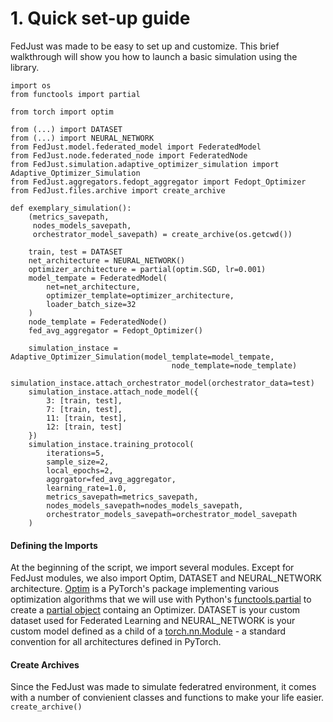 # 1. Quick set-up guide

FedJust was made to be easy to set up and customize. This brief walkthrough will show you how to launch a basic simulation using the library.

```
import os
from functools import partial

from torch import optim

from (...) import DATASET
from (...) import NEURAL_NETWORK
from FedJust.model.federated_model import FederatedModel
from FedJust.node.federated_node import FederatedNode
from FedJust.simulation.adaptive_optimizer_simulation import Adaptive_Optimizer_Simulation
from FedJust.aggregators.fedopt_aggregator import Fedopt_Optimizer
from FedJust.files.archive import create_archive

def exemplary_simulation():
    (metrics_savepath, 
     nodes_models_savepath, 
     orchestrator_model_savepath) = create_archive(os.getcwd())
  
    train, test = DATASET
    net_architecture = NEURAL_NETWORK()
    optimizer_architecture = partial(optim.SGD, lr=0.001)
    model_tempate = FederatedModel(
        net=net_architecture,
        optimizer_template=optimizer_architecture,
        loader_batch_size=32
    )
    node_template = FederatedNode()
    fed_avg_aggregator = Fedopt_Optimizer()
  
    simulation_instace = Adaptive_Optimizer_Simulation(model_template=model_tempate,
                                    node_template=node_template)
    simulation_instace.attach_orchestrator_model(orchestrator_data=test)
    simulation_instace.attach_node_model({
        3: [train, test],
        7: [train, test],
        11: [train, test],
        12: [train, test]
    })
    simulation_instace.training_protocol(
        iterations=5,
        sample_size=2,
        local_epochs=2,
        aggrgator=fed_avg_aggregator,
        learning_rate=1.0,
        metrics_savepath=metrics_savepath,
        nodes_models_savepath=nodes_models_savepath,
        orchestrator_models_savepath=orchestrator_model_savepath
    )
```

#### Defining the Imports

At the beginning of the script, we import several modules. Except for FedJust modules, we also import Optim, DATASET and NEURAL_NETWORK architecture. [Optim](https://pytorch.org/docs/stable/optim.html) is a PyTorch's package implementing various optimization algorithms that we will use with Python's [functools.partial](https://docs.python.org/3/library/functools.html) to create a [partial object](https://docs.python.org/3/library/functools.html#partial-objects) containg an Optimizer. DATASET is your custom dataset used for Federated Learning and NEURAL_NETWORK is your custom model defined as a child of a [torch.nn.Module](https://pytorch.org/docs/stable/generated/torch.nn.Module.html#torch.nn.Module) - a standard convention for all architectures defined in PyTorch.

#### Create Archives

Since the FedJust was made to simulate federatred environment, it comes with a number of convienient classes and functions to make your life easier. `create_archive()`
